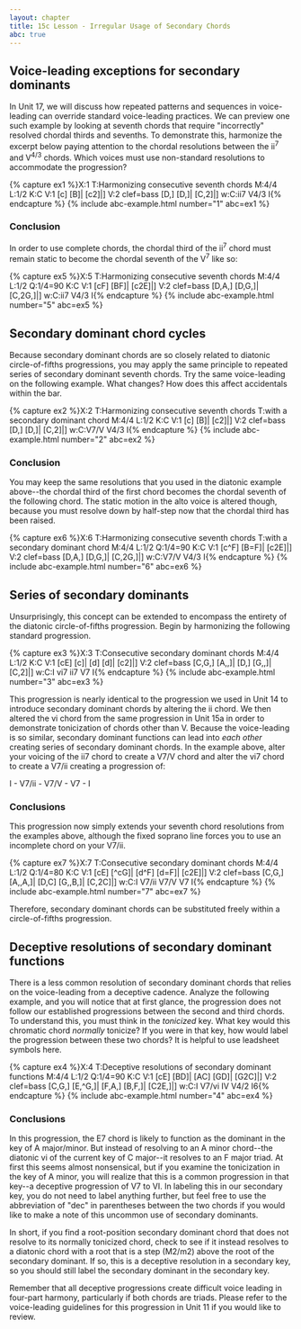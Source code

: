 ```yaml
---
layout: chapter
title: 15c Lesson - Irregular Usage of Secondary Chords
abc: true
---
```


## Voice-leading exceptions for secondary dominants

In Unit 17, we will discuss how repeated patterns and sequences in voice-leading can override standard voice-leading practices. We can preview one such example by looking at seventh chords that require "incorrectly" resolved chordal thirds and sevenths. To demonstrate this, harmonize the excerpt below paying attention to the chordal resolutions between the ii<sup>7</sup> and V<sup>4/3</sup> chords. Which voices must use non-standard resolutions to accommodate the progression?

{% capture ex1 %}X:1
T:Harmonizing consecutive seventh chords
M:4/4
L:1/2
K:C
V:1
[c] [B]| [c2]|]
V:2 clef=bass
[D,] [D,]| [C,2]|]
w:C:ii7 V4/3 I{% endcapture %}
{% include abc-example.html number="1" abc=ex1 %}

### Conclusion

In order to use complete chords, the chordal third of the ii<sup>7</sup> chord must remain static to become the chordal seventh of the V<sup>7</sup> like so:

{% capture ex5 %}X:5
T:Harmonizing consecutive seventh chords
M:4/4
L:1/2
Q:1/4=90
K:C
V:1
[cF] [BF]| [c2E]|]
V:2 clef=bass
[D,A,] [D,G,]| [C,2G,]|]
w:C:ii7 V4/3 I{% endcapture %}
{% include abc-example.html number="5" abc=ex5 %}


## Secondary dominant chord cycles

Because secondary dominant chords are so closely related to diatonic circle-of-fifths progressions, you may apply the same principle to repeated series of secondary dominant seventh chords. Try the same voice-leading on the following example. What changes? How does this affect accidentals within the bar.

{% capture ex2 %}X:2
T:Harmonizing consecutive seventh chords
T:with a secondary dominant chord
M:4/4
L:1/2
K:C
V:1
[c] [B]| [c2]|]
V:2 clef=bass
[D,] [D,]| [C,2]|]
w:C:V7/V V4/3 I{% endcapture %}
{% include abc-example.html number="2" abc=ex2 %}

### Conclusion

You may keep the same resolutions that you used in the diatonic example above--the chordal third of the first chord becomes the chordal seventh of the following chord. The static motion in the alto voice is altered though, because you must resolve down by half-step now that the chordal third has been raised.

{% capture ex6 %}X:6
T:Harmonizing consecutive seventh chords
T:with a secondary dominant chord
M:4/4
L:1/2
Q:1/4=90
K:C
V:1
[c^F] [B=F]| [c2E]|]
V:2 clef=bass
[D,A,] [D,G,]| [C,2G,]|]
w:C:V7/V V4/3 I{% endcapture %}
{% include abc-example.html number="6" abc=ex6 %}

## Series of secondary dominants

Unsurprisingly, this concept can be extended to encompass the entirety of the diatonic circle-of-fifths progression. Begin by harmonizing the following standard progression.

{% capture ex3 %}X:3
T:Consecutive secondary dominant chords
M:4/4
L:1/2
K:C
V:1
[cE] [c]| [d] [d]| [c2]|]
V:2 clef=bass
[C,G,] [A,,]| [D,] [G,,]| [C,2]|]
w:C:I vi7 ii7 V7 I{% endcapture %}
{% include abc-example.html number="3" abc=ex3 %}

This progression is nearly identical to the progression we used in Unit 14 to introduce secondary dominant chords by altering the ii chord. We then altered the vi chord from the same progression in Unit 15a in order to demonstrate tonicization of chords other than V. Because the voice-leading is so similar, secondary dominant functions can lead into *each other* creating series of secondary dominant chords. In the example above, alter your voicing of the ii7 chord to create a V7/V chord and alter the vi7 chord to create a V7/ii creating a progression of:

I - V7/ii - V7/V - V7 - I

### Conclusions

This progression now simply extends your seventh chord resolutions from the examples above, although the fixed soprano line forces you to use an incomplete chord on your V7/ii.

{% capture ex7 %}X:7
T:Consecutive secondary dominant chords
M:4/4
L:1/2
Q:1/4=80
K:C
V:1
[cE] [^cG]| [d^F] [d=F]| [c2E]|]
V:2 clef=bass
[C,G,] [A,,A,]| [D,C] [G,,B,]| [C,2C]|]
w:C:I V7/ii V7/V V7 I{% endcapture %}
{% include abc-example.html number="7" abc=ex7 %}

Therefore, secondary dominant chords can be substituted freely within a circle-of-fifths progression.

## Deceptive resolutions of secondary dominant functions

There is a less common resolution of secondary dominant chords that relies on the voice-leading from a deceptive cadence. Analyze the following example, and you will notice that at first glance, the progression does not follow our established progressions between the second and third chords. To understand this, you must think in the *tonicized* key. What key would this chromatic chord *normally* tonicize? If you were in that key, how would label the progression between these two chords? It is helpful to use leadsheet symbols here.

{% capture ex4 %}X:4
T:Deceptive resolutions of secondary dominant functions
M:4/4
L:1/2
Q:1/4=90
K:C
V:1
[cE] [BD]| [AC] [GD]| [G2C]|]
V:2 clef=bass
[C,G,] [E,^G,]| [F,A,] [B,F,]| [C2E,]|]
w:C:I V7/vi IV V4/2 I6{% endcapture %}
{% include abc-example.html number="4" abc=ex4 %}

### Conclusions

In this progression, the E7 chord is likely to function as the dominant in the key of A major/minor. But instead of resolving to an A minor chord--the diatonic vi of the current key of C major--it resolves to an F major triad. At first this seems almost nonsensical, but if you examine the tonicization in the key of A minor, you will realize that this is a common progression in that key--a deceptive progression of V7 to VI. In labeling this in our secondary key, you do not need to label anything further, but feel free to use the abbreviation of "dec" in parentheses between the two chords if you would like to make a note of this uncommon use of secondary dominants.

In short, if you find a root-position secondary dominant chord that does not resolve to its normally tonicized chord, check to see if it instead resolves to a diatonic chord with a root that is a step (M2/m2) above the root of the secondary dominant. If so, this is a deceptive resolution in a secondary key, so you should still label the secondary dominant in the secondary key.

Remember that all deceptive progressions create difficult voice leading in four-part harmony, particularly if both chords are triads. Please refer to the voice-leading guidelines for this progression in Unit 11 if you would like to review.
